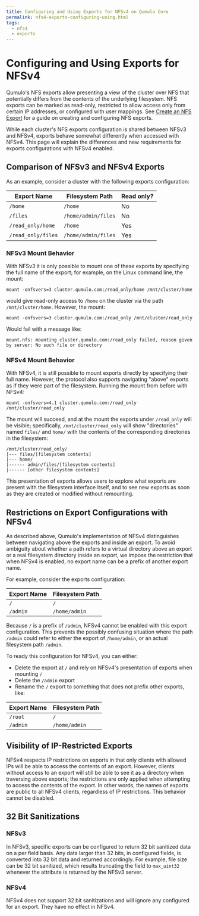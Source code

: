 ```yaml
---
title: Configuring and Using Exports for NFSv4 on Qumulo Core
permalink: nfs4-exports-configuring-using.html
tags:
  - nfs4
  - exports
---
```


# Configuring and Using Exports for NFSv4

Qumulo's NFS exports allow presenting a view of the cluster over NFS that potentially differs from the contents of the underlying filesystem. NFS exports can be marked as read-only, restricted to allow access only from certain IP addresses, or configured with user mappings. See [Create an NFS Export](https://care.qumulo.com/hc/en-us/articles/360000723928-Create-an-NFS-Export) for a guide on creating and configuring NFS exports.

While each cluster's NFS exports configuration is shared between NFSv3 and NFSv4, exports behave somewhat differently when accessed with NFSv4. This page will explain the differences and new requirements for exports configurations with NFSv4 enabled.

## Comparison of NFSv3 and NFSv4 Exports

As an example, consider a cluster with the following exports configuration:

| Export Name        | Filesystem Path      | Read only? |
|--------------------|----------------------|------------|
| `/home`            | `/home`              | No         |
| `/files`           | `/home/admin/files`  | No         |
| `/read_only/home`  | `/home`              | Yes        |
| `/read_only/files` | `/home/admin/files`  | Yes        |

### NFSv3 Mount Behavior

With NFSv3 it is only possible to mount one of these exports by specifying the full name of the export; for example, on the Linux command line, the mount:
```
mount -onfsvers=3 cluster.qumulo.com:/read_only/home /mnt/cluster/home
```
would give read-only access to `/home` on the cluster via the path `/mnt/cluster/home`. However, the mount:
```
mount -onfsvers=3 cluster.qumulo.com:/read_only /mnt/cluster/read_only
```
Would fail with a message like:
```
mount.nfs: mounting cluster.qumulo.com:/read_only failed, reason given by server: No such file or directory
```

### NFSv4 Mount Behavior

With NFSv4, it is still possible to mount exports directly by specifying their full name. However, the protocol also supports navigating "above" exports as if they were part of the filesystem. Running the mount from before with NFSv4:
```
mount -onfsvers=4.1 cluster.qumulo.com:/read_only /mnt/cluster/read_only
```
The mount will succeed, and at the mount the exports under `/read_only` will be visible; specifically, `/mnt/cluster/read_only` will show "directories" named `files/` and `home/` with the contents of the corresponding directories in the filesystem:
```
/mnt/cluster/read_only/
|--- files/[filesystem contents]
|--- home/
|------ admin/files/[filesystem contents]
|------ [other filesystem contents]
```
This presentation of exports allows users to explore what exports are present with the filesystem interface itself, and to see new exports as soon as they are created or modified without remounting.

## Restrictions on Export Configurations with NFSv4

As described above, Qumulo's implementation of NFSv4 distinguishes between navigating above the exports and inside an export. To avoid ambiguity about whether a path refers to a virtual directory above an export or a real filesystem directory inside an export, we impose the restriction that when NFSv4 is enabled, no export name can be a prefix of another export name.

For example, consider the exports configuration:

| Export Name        | Filesystem Path      |
|--------------------|----------------------|
| `/`                | `/`                  |
| `/admin`           | `/home/admin`        |

Because `/` is a prefix of `/admin`, NFSv4 cannot be enabled with this export configuration. This prevents the possibly confusing situation where the path `/admin` could refer to either the export of `/home/admin`, or an actual filesystem path `/admin`.

To ready this configuration for NFSv4, you can either:
- Delete the export at `/` and rely on NFSv4's presentation of exports when mounting `/`
- Delete the `/admin` export
- Rename the `/` export to something that does not prefix other exports, like:

| Export Name        | Filesystem Path      |
|--------------------|----------------------|
| `/root`            | `/`                  |
| `/admin`           | `/home/admin`        |

## Visibility of IP-Restricted Exports

NFSv4 respects IP restrictions on exports in that only clients with allowed IPs will be able to access the contents of an export. However, clients without access to an export will still be able to see it as a directory when traversing above exports; the restrictions are only applied when attempting to access the contents of the export. In other words, the names of exports are public to all NFSv4 clients, regardless of IP restrictions. This behavior cannot be disabled.

## 32 Bit Sanitizations

### NFSv3
In NFSv3, specific exports can be configured to return 32 bit sanitized data on a per field basis. Any data larger than 32 bits, in configured fields, is converted into 32 bit data and returned accordingly. For example, file size can be 32 bit sanitized, which results truncating the field to `max_uint32` whenever the attribute is returned by the NFSv3 server.

### NFSv4
NFSv4 does not support 32 bit sanitizations and will ignore any configured for an export. They have no effect in NFSv4.
